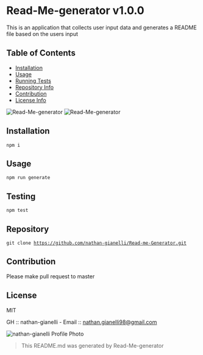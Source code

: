 

# Read-Me-generator v1.0.0

This is an application that collects user input data and generates a README file based on the users input

## Table of Contents
- [Installation](#installation)
- [Usage](#usage)
- [Running Tests](#testing)
- [Repository Info](#repository)
- [Contribution](#contribution)
- [License Info](#license)

![Read-Me-generator](https://img.shields.io/badge/License-MIT-blue)
![Read-Me-generator](https://img.shields.io/badge/ReadMeGenerator-1.0.0-green)
## Installation
<code>npm i</code>

## Usage
<code>npm run generate</code>

## Testing
<code>npm test</code>

## Repository
<code>git clone https://github.com/nathan-gianelli/Read-me-Generator.git</code>

## Contribution
Please make pull request to master

## License
MIT

GH :: nathan-gianelli - Email :: nathan.gianelli98@gmail.com

![nathan-gianelli Profile Photo](https://github.com/nathan-gianelli.png)

> This README.md was generated by Read-Me-generator
  
